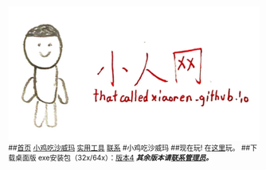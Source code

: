 ![](/logo.jpg)
##[首页](/) [小鸡吃沙威玛](/ces/index.html) [实用工具](/tool/index.html) [联系](mailto:lihaoqian12@outlook.com)
#小鸡吃沙威玛
##现在玩!
在[这里](/ces/play/index.html)玩。
##下载桌面版
exe安装包（32x/64x）：[版本4](/ces/ces4.exe)
***其余版本请[联系管理员](mailto:lihaoqian12@outlook.com)。***
